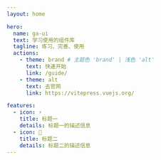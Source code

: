 ```yaml
---
layout: home

hero:
  name: ga-ui
  text: 学习使用的组件库
  tagline: 练习、完善、使用
  actions:
    - theme: brand # 主题色 'brand' | 浅色 'alt'
      text: 快速开始
      link: /guide/
    - theme: alt
      text: 去官网
      link: https://vitepress.vuejs.org/

features:
  - icon: ⚡️
    title: 标题一
    details: 标题一的描述信息
  - icon: 🖖
    title: 标题二
    details: 标题二的描述信息
---
```

